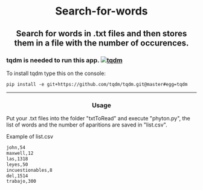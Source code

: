 <h1 align="center">Search-for-words</h1>


 <h2 align="center">Search for words in .txt files and then stores them in a file with the number of occurences.</h2>

### tqdm is needed to run this app. [![tqdm](https://img.shields.io/badge/GitHub%20tqdm-gray.svg)](https://github.com/tqdm/tqdm.github.io/blob/src/sources/index.md) 

 <p>To install tqdm type this on the console:</p>
 
 `pip install -e git+https://github.com/tqdm/tqdm.git@master#egg=tqdm`

 
<hr>

<h3 align="center"> Usage</h3>

 Put your .txt files into the folder "txtToRead" and execute "phyton.py", the list of words and the number of aparitions are saved in "list.csv".



Example of list.csv
```sh
john,54
maxwell,12
las,1318
leyes,50
incuestionables,8
del,1514
trabajo,300
```

